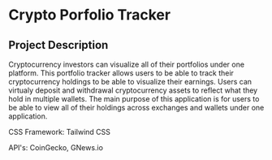 # Crypto Porfolio Tracker

## Project Description

Cryptocurrency investors can visualize all of their portfolios under one platform. This portfolio tracker allows users to be able to track their cryptocurrency holdings to be able to visualize their earnings. Users can virtualy deposit and withdrawal cryptocurrency assets to reflect what they hold in multiple wallets. The main purpose of this application is for users to be able to view all of their holdings across exchanges and wallets under one application. 

CSS Framework: Tailwind CSS

API's: CoinGecko, GNews.io



